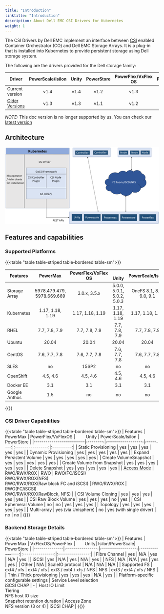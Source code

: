 ```yaml
---
title: "Introduction"
linktitle: "Introduction"
description: About Dell EMC CSI Drivers for Kubernetes
weight: 1
---
```


The CSI Drivers by Dell EMC implement an interface between [CSI](https://kubernetes-csi.github.io/docs/) enabled Container Orchestrator (CO) and Dell EMC Storage Arrays. It is a plug-in that is installed into Kubernetes to provide persistent storage using Dell storage system.

The following are the drivers provided for the Dell storage family:

| Driver | PowerScale/Isilon | Unity | PowerStore | PowerFlex/VxFlex OS | PowerMax |
| - | :-: | :-: | :-: | :-: | :-: |
| Current version | v1.4  | v1.4 | v1.2 | v1.3 | v1.5 |
| [Older Versions](../archives/) | v1.3 |  v1.3 | v1.1 | v1.2 | v1.4 |

*NOTE:* This doc version is no longer supported by us. You can check our [latest version](/docs/)

## Architecture

![Architecture](Architecture_Diagram.png)

## Features and capabilities

### Supported Platforms
{{<table "table table-striped table-bordered table-sm">}}

| Features      |     PowerMax     | PowerFlex/VxFlex OS |&emsp;&emsp; Unity| PowerScale/Isilon |    PowerStore    |
|---------------|:----------------:|:-------------------:|:----------------:|:-----------------:|:----------------:|
| Storage Array |5978.479.479, 5978.669.669| 3.0.x, 3.5.x | 5.0.0, 5.0.1, 5.0.2, 5.0.3| OneFS 8.1, 8.2, 9.0, 9.1 | 1.0.x |
| Kubernetes    | 1.17, 1.18, 1.19 |   1.17, 1.18, 1.19  | 1.17, 1.18, 1.19 |  1.17, 1.18, 1.19 | 1.17, 1.18, 1.19 |
| RHEL          |   7.7, 7.8, 7.9  |    7.7, 7.8, 7.9    |   7.7, 7.8, 7.9  |   7.7, 7.8, 7.9   |   7.7, 7.8, 7.9  |
| Ubuntu        |       20.04      |        20.04        |        20.04     |         20.04     |       20.04      |
| CentOS        |   7.6, 7.7, 7.8  |    7.6, 7.7, 7.8    |   7.6, 7.7, 7.8  |   7.6, 7.7, 7.8   |   7.6, 7.7, 7.8  |
| SLES          |        no        |        15SP2        |        no        |         no        |        no        |
| OpenShift     |     4.5, 4.6     |       4.5, 4.6      |     4.5, 4.6     |      4.5, 4.6     |     4.5, 4.6     |
| Docker EE     |        3.1       |         3.1         |        3.1       |        3.1        |        3.1       |
| Google Anthos |        1.5       |          no         |        no        |         no        |        1.5       |
{{</table>}}
### CSI Driver Capabilities
{{<table "table table-striped table-bordered table-sm">}}
| Features                 | PowerMax | PowerFlex/VxFlexOS | &emsp;&emsp; Unity  | PowerScale/Isilon | PowerStore |
|--------------------------|:--------:|:------------------:|:---------:|:-----------------:|:----------:|
| Static Provisioning      | yes      | yes                | yes   | yes               | yes        |
| Dynamic Provisioning     | yes      | yes                | yes   | yes               | yes        |
| Expand Persistent Volume | yes      | yes                | yes   | yes               | yes        |
| Create VolumeSnapshot    | yes      | yes                | yes   | yes               | yes        |
| Create Volume from Snapshot | yes   | yes                | yes   | yes               | yes        |
| Delete Snapshot          | yes      | yes                | yes   | yes               | yes        |
| [Access Mode](https://kubernetes.io/docs/concepts/storage/persistent-volumes/#access-modes)         | RWO/RWX/ROX | RWO | RWO(FC/iSCSI)<br> RWO/RWX/ROX(NFS)<br>RWO/RWX/ROX(Raw block FC and iSCSI) | RWO/RWX/ROX | RWO(FC/iSCSI)<br>RWO/RWX/ROX(RawBlock, NFS) |
| CSI Volume Cloning       | yes      | yes                | yes   | yes               | yes        |
| CSI Raw Block Volume     | yes      | yes                | yes   | no                | yes        |
| CSI Ephemeral Volume     | no       | no                 | yes   | yes               | yes        |
| Topology                 | yes      | yes                | yes   | yes               | yes        |
| Multi-array              | yes (via Unisphere) | no  | yes (with single driver) | no | no     |
{{</table>}}
### Backend Storage Details
{{<table "table table-striped table-bordered table-sm">}}
| Features      | PowerMax         | VxFlexOS/PowerFlex | &emsp;&emsp;Unity| Isilon/PowerScale| PowerStore       |
|---------------|:----------------:|:------------------:|:----------------:|:----------------:|:----------------:|
| Fibre Channel | yes              | N/A                | yes              | N/A              | yes              |
| iSCSI         | yes              | N/A                | yes              | N/A              | yes              |
| NFS           | N/A              | N/A                | yes              | yes              | yes              |
| Other         | N/A              | ScaleIO protocol   | N/A              | N/A              | N/A              |
| Supported FS  | ext4 / xfs       | ext4 / xfs         | ext3 / ext4 / xfs / NFS | NFS       | ext3 / ext4 / xfs / NFS       |
| Thin / Thick provisioning | yes  | yes                | yes              | N/A              | yes              |
| Platform-specific configurable settings | Service Level selection<br>iSCSI CHAP | - | Host IO Limit<br>Tiering<br>NFS host IO size<br>Snapshot retention duration | Access Zone<br>NFS version (3 or 4) | iSCSI CHAP |
{{</table>}}

